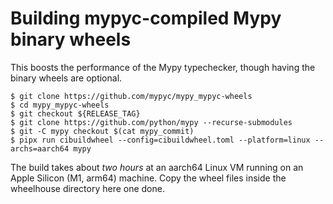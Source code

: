 # Building mypyc-compiled Mypy binary wheels

This boosts the performance of the Mypy typechecker, though having the binary wheels are optional.

```
$ git clone https://github.com/mypyc/mypy_mypyc-wheels
$ cd mypy_mypyc-wheels
$ git checkout ${RELEASE_TAG}
$ git clone https://github.com/python/mypy --recurse-submodules
$ git -C mypy checkout $(cat mypy_commit)
$ pipx run cibuildwheel --config=cibuildwheel.toml --platform=linux --archs=aarch64 mypy
```

The build takes about *two hours* at an aarch64 Linux VM running on an Apple Silicon (M1, arm64) machine.
Copy the wheel files inside the wheelhouse directory here one done.
